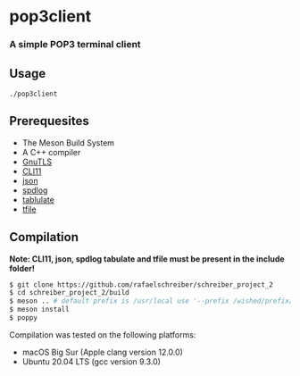# pop3client
### A simple POP3 terminal client

## Usage
```
./pop3client
```

## Prerequesites
- The Meson Build System
- A C++ compiler
- [GnuTLS](https://www.gnutls.org/download.html)
- [CLI11](https://github.com/CLIUtils/CLI11)
- [json](https://github.com/nlohmann/json)
- [spdlog](https://github.com/gabime/spdlog)
- [tablulate](https://github.com/p-ranav/tabulate)
- [tfile](https://github.com/rec/tfile)

## Compilation

**Note: CLI11, json, spdlog tabulate and tfile must be present in the include folder!**

```sh
$ git clone https://github.com/rafaelschreiber/schreiber_project_2
$ cd schreiber_project_2/build
$ meson .. # default prefix is /usr/local use '--prefix /wished/prefix/path' to set a custom path
$ meson install
$ poppy
```

Compilation was tested on the following platforms:
- macOS Big Sur (Apple clang version 12.0.0)
- Ubuntu 20.04 LTS (gcc version 9.3.0)
